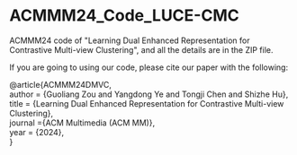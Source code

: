 # ACMMM24_Code_LUCE-CMC
ACMMM24 code of "Learning Dual Enhanced Representation for Contrastive Multi-view Clustering", and all the details are in the ZIP file.

If you are going to using our code, please cite our paper with the following:

@article{ACMMM24DMVC,\
author = {Guoliang Zou and Yangdong Ye and Tongji Chen and Shizhe Hu},\
title = {Learning Dual Enhanced Representation for Contrastive Multi-view Clustering},\
journal ={ACM Multimedia (ACM MM)},\
year = {2024},\
}
